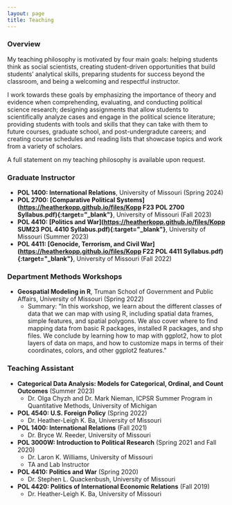 ```yaml
---
layout: page
title: Teaching
---
```

### Overview
My teaching philosophy is motivated by four main goals: helping students think as social scientists, creating student-driven opportunities that build students’ analytical skills, preparing students for success beyond the classroom, and being a welcoming and respectful instructor. 

I work towards these goals by emphasizing the importance of theory and evidence when comprehending, evaluating, and conducting political science research; designing assignments that allow students to scientifically analyze cases and engage in the political science literature; providing students with tools and skills that they can take with them to future courses, graduate school, and post-undergradute careers; and creating course schedules and reading lists that showcase topics and work from a variety of scholars. 

A full statement on my teaching philosophy is available upon request.  

### Graduate Instructor 
- __POL 1400: International Relations__, University of Missouri (Spring 2024)
- __POL 2700: [Comparative Political Systems](https://heatherkopp.github.io/files/Kopp F23 POL 2700 Syllabus.pdf){:target="_blank"}__, University of Missouri (Fall 2023) 
- __POL 4410: [Politics and War](https://heatherkopp.github.io/files/Kopp SUM23 POL 4410 Syllabus.pdf){:target="_blank"}__, University of Missouri (Summer 2023)
- __POL 4411: [Genocide, Terrorism, and Civil War](https://heatherkopp.github.io/files/Kopp F22 POL 4411 Syllabus.pdf){:target="_blank"}__, University of Missouri (Fall 2022)

### Department Methods Workshops
- __Geospatial Modeling in R__, Truman School of Government and Public Affairs, University of Missouri (Spring 2022)
    - Summary: "In this workshop, we learn about the different classes of data that we can map with using R, including spatial data frames, simple features, and spatial polygons. We also cover where to find mapping data from basic R packages, installed R packages, and shp files. We conclude by learning how to map with ggplot2, how to plot layers of data on maps, and how to customize maps in terms of their coordinates, colors, and other ggplot2 features."

### Teaching Assistant 
- __Categorical Data Analysis: Models for Categorical, Ordinal, and Count Outcomes__ (Summer 2023)
    - Dr. Olga Chyzh and Dr. Mark Nieman, ICPSR Summer Program in Quantitative Methods, University of Michigan
- __POL 4540: U.S. Foreign Policy__ (Spring 2022)
    - Dr. Heather-Leigh K. Ba, University of Missouri
- __POL 1400: International Relations__ (Fall 2021)
    - Dr. Bryce W. Reeder, University of Missouri
- __POL 3000W: Introduction to Political Research__ (Spring 2021 and Fall 2020)
    - Dr. Laron K. Williams, University of Missouri
    - TA and Lab Instructor 
- __POL 4410: Politics and War__ (Spring 2020)
    - Dr. Stephen L. Quackenbush, University of Missouri 
- __POL 4420: Politics of International Economic Relations__ (Fall 2019)
    - Dr. Heather-Leigh K. Ba, University of Missouri

